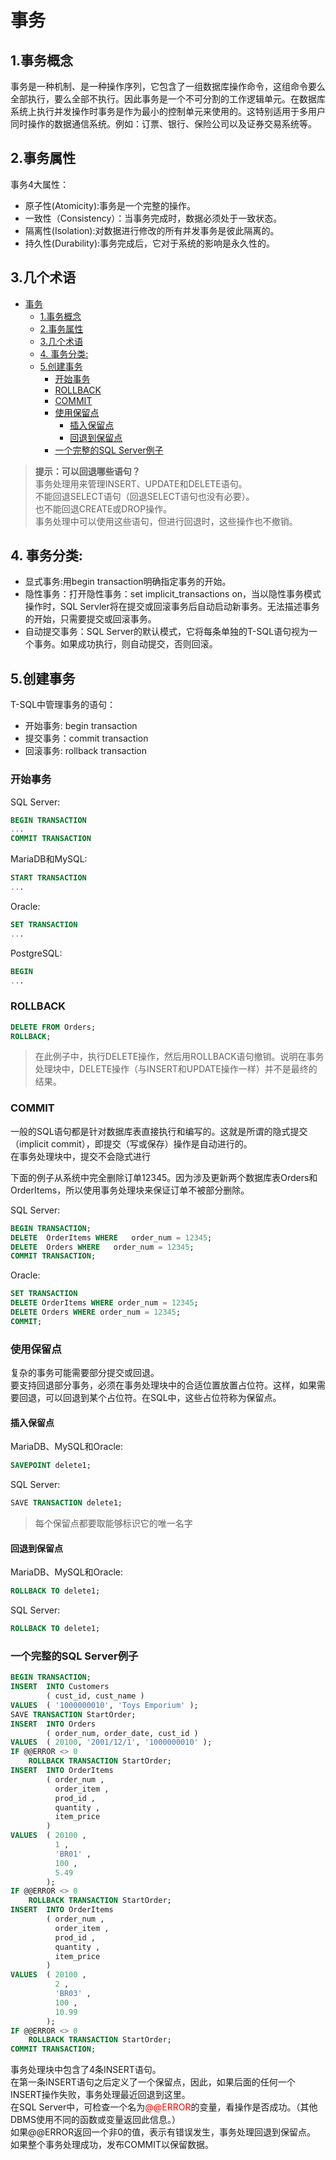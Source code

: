 # 事务

## 1.事务概念

事务是一种机制、是一种操作序列，它包含了一组数据库操作命令，这组命令要么全部执行，要么全部不执行。因此事务是一个不可分割的工作逻辑单元。在数据库系统上执行并发操作时事务是作为最小的控制单元来使用的。这特别适用于多用户同时操作的数据通信系统。例如：订票、银行、保险公司以及证券交易系统等。

## 2.事务属性

事务4大属性：

- 原子性(Atomicity):事务是一个完整的操作。
- 一致性（Consistency）：当事务完成时，数据必须处于一致状态。
- 隔离性(Isolation):对数据进行修改的所有并发事务是彼此隔离的。
- 持久性(Durability):事务完成后，它对于系统的影响是永久性的。

## 3.几个术语

- [事务](#%E4%BA%8B%E5%8A%A1)
    - [1.事务概念](#1%E4%BA%8B%E5%8A%A1%E6%A6%82%E5%BF%B5)
    - [2.事务属性](#2%E4%BA%8B%E5%8A%A1%E5%B1%9E%E6%80%A7)
    - [3.几个术语](#3%E5%87%A0%E4%B8%AA%E6%9C%AF%E8%AF%AD)
    - [4. 事务分类:](#4-%E4%BA%8B%E5%8A%A1%E5%88%86%E7%B1%BB)
    - [5.创建事务](#5%E5%88%9B%E5%BB%BA%E4%BA%8B%E5%8A%A1)
        - [开始事务](#%E5%BC%80%E5%A7%8B%E4%BA%8B%E5%8A%A1)
        - [ROLLBACK](#rollback)
        - [COMMIT](#commit)
        - [使用保留点](#%E4%BD%BF%E7%94%A8%E4%BF%9D%E7%95%99%E7%82%B9)
            - [插入保留点](#%E6%8F%92%E5%85%A5%E4%BF%9D%E7%95%99%E7%82%B9)
            - [回退到保留点](#%E5%9B%9E%E9%80%80%E5%88%B0%E4%BF%9D%E7%95%99%E7%82%B9)
        - [一个完整的SQL Server例子](#%E4%B8%80%E4%B8%AA%E5%AE%8C%E6%95%B4%E7%9A%84sql-server%E4%BE%8B%E5%AD%90)

>**提示：可以回退哪些语句？**
<br>事务处理用来管理INSERT、UPDATE和DELETE语句。
<br>不能回退SELECT语句（回退SELECT语句也没有必要）。
<br>也不能回退CREATE或DROP操作。
<br>事务处理中可以使用这些语句，但进行回退时，这些操作也不撤销。

## 4. 事务分类:

- 显式事务:用begin transaction明确指定事务的开始。
- 隐性事务：打开隐性事务：set implicit_transactions on，当以隐性事务模式操作时，SQL Servler将在提交或回滚事务后自动启动新事务。无法描述事务的开始，只需要提交或回滚事务。
- 自动提交事务：SQL Server的默认模式，它将每条单独的T-SQL语句视为一个事务。如果成功执行，则自动提交，否则回滚。

## 5.创建事务

T-SQL中管理事务的语句：

- 开始事务: begin transaction
- 提交事务：commit transaction
- 回滚事务: rollback transaction

### 开始事务

SQL Server:

```sql
BEGIN TRANSACTION
...
COMMIT TRANSACTION
```

MariaDB和MySQL:

```sql
START TRANSACTION
...
```

Oracle:

```sql
SET TRANSACTION
...
```

PostgreSQL:

```sql
BEGIN
...
```

### ROLLBACK

```sql
DELETE FROM Orders;
ROLLBACK;
```

>在此例子中，执行DELETE操作，然后用ROLLBACK语句撤销。说明在事务处理块中，DELETE操作（与INSERT和UPDATE操作一样）并不是最终的结果。


### COMMIT
一般的SQL语句都是针对数据库表直接执行和编写的。这就是所谓的隐式提交（implicit commit），即提交（写或保存）操作是自动进行的。<br>
在事务处理块中，提交不会隐式进行

下面的例子从系统中完全删除订单12345。因为涉及更新两个数据库表Orders和OrderItems，所以使用事务处理块来保证订单不被部分删除。

SQL Server:

```sql
BEGIN TRANSACTION;
DELETE  OrderItems WHERE   order_num = 12345;
DELETE  Orders WHERE   order_num = 12345;
COMMIT TRANSACTION;
```

Oracle:

```sql
SET TRANSACTION
DELETE OrderItems WHERE order_num = 12345;
DELETE Orders WHERE order_num = 12345;
COMMIT;
```

### 使用保留点

复杂的事务可能需要部分提交或回退。<br>
要支持回退部分事务，必须在事务处理块中的合适位置放置占位符。这样，如果需要回退，可以回退到某个占位符。在SQL中，这些占位符称为保留点。

#### 插入保留点

MariaDB、MySQL和Oracle:

```sql
SAVEPOINT delete1;
```

SQL Server:

```sql
SAVE TRANSACTION delete1;
```

>每个保留点都要取能够标识它的唯一名字

#### 回退到保留点

MariaDB、MySQL和Oracle:

```sql
ROLLBACK TO delete1;
```

SQL Server:

```sql
ROLLBACK TO delete1;
```

### 一个完整的SQL Server例子

```sql
BEGIN TRANSACTION;
INSERT  INTO Customers
        ( cust_id, cust_name )
VALUES  ( '1000000010', 'Toys Emporium' );
SAVE TRANSACTION StartOrder;
INSERT  INTO Orders
        ( order_num, order_date, cust_id )
VALUES  ( 20100, '2001/12/1', '1000000010' );
IF @@ERROR <> 0
    ROLLBACK TRANSACTION StartOrder;
INSERT  INTO OrderItems
        ( order_num ,
          order_item ,
          prod_id ,
          quantity ,
          item_price
        )
VALUES  ( 20100 ,
          1 ,
          'BR01' ,
          100 ,
          5.49
        );
IF @@ERROR <> 0
    ROLLBACK TRANSACTION StartOrder;
INSERT  INTO OrderItems
        ( order_num ,
          order_item ,
          prod_id ,
          quantity ,
          item_price
        )
VALUES  ( 20100 ,
          2 ,
          'BR03' ,
          100 ,
          10.99
        );
IF @@ERROR <> 0
    ROLLBACK TRANSACTION StartOrder;
COMMIT TRANSACTION;
```
事务处理块中包含了4条INSERT语句。<br>
在第一条INSERT语句之后定义了一个保留点，因此，如果后面的任何一个INSERT操作失败，事务处理最近回退到这里。<br>
在SQL Server中，可检查一个名为<span style='color:red'>@@ERROR</span>的变量，看操作是否成功。（其他DBMS使用不同的函数或变量返回此信息。）<br>
如果@@ERROR返回一个非0的值，表示有错误发生，事务处理回退到保留点。<br>
如果整个事务处理成功，发布COMMIT以保留数据。

